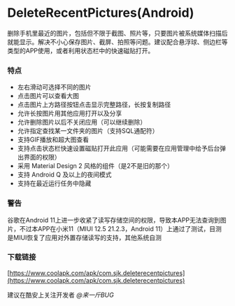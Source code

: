 # DeleteRecentPictures(Android)

删除手机里最近的图片，包括但不限于截图、照片等，只要图片被系统媒体扫描后就能显示。解决不小心保存图片、截屏、拍照等问题。建议配合悬浮球、侧边栏等类型的APP使用，或者利用状态栏中的快速磁贴打开。

### 特点

- 左右滑动可选择不同的图片
- 点击图片可以查看大图
- 点击图片上方路径按钮点击显示完整路径，长按复制路径
- 允许长按图片用其他应用打开以及分享
- 允许删除图片以后不关闭应用（可以继续删除）
- 允许指定查找某一文件夹的图片（支持SQL通配符）
- 支持GIF播放和超大图查看
- 支持点击状态栏快速设置磁贴打开此应用（可能需要在应用管理中给予后台弹出界面的权限）
- 采用 Material Design 2 风格的组件（是2不是旧的那个）
- 支持 Android Q 及以上的夜间模式
- 支持在最近运行任务中隐藏

### 警告

谷歌在Android 11上进一步收紧了读写存储空间的权限，导致本APP无法查询到图片，不过本APP在小米11（MIUI 12.5 21.2.3，Android 11）上通过了测试，目测是MIUI恢复了应用对外置存储读写的支持，其他系统自测

 
 
### 下载链接

[https://www.coolapk.com/apk/com.sjk.deleterecentpictures](https://www.coolapk.com/apk/com.sjk.deleterecentpictures)

建议在酷安上关注开发者 *@来一斤BUG*
